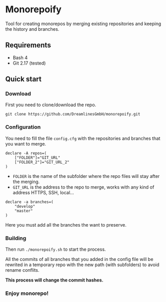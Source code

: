 # Monorepoify

Tool for creating monorepos by merging existing repositories and keeping the history and branches.

## Requirements

- Bash 4
- Git 2.17 (tested)


## Quick start

### Download

First you need to clone/download the repo.

```
git clone https://github.com/DreamlinesGmbH/monorepoify.git
```

### Configuration

You need to fill the file `config.cfg` with the repositories and branches that you want to merge.

```
declare -A repos=(
    ["FOLDER"]="GIT_URL"
    ["FOLDER_2"]="GIT_URL_2"
)
```

- `FOLDER` is the name of the subfolder where the repo files will stay after the merging.
- `GIT_URL` is the address to the repo to merge, works with any kind of address HTTPS, SSH, local...

```
declare -a branches=(
    "develop" 
    "master"
)
```

Here you must add all the branches the want to preserve.

### Building

Then run `./monorepoify.sh` to start the process.

All the commits of all branches that you added in the config file will be rewrited in a temporary repo with the new path (with subfolders) to avoid rename conflits. 

**This process will change the commit hashes.**


### Enjoy monorepo!